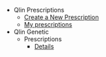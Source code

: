 - Qlin Prescriptions
  - [Create a New Prescription](qlin_prescriptions/create_prescription.md)
  - [My prescriptions](qlin_prescriptions/my_prescription.md)
- Qlin Genetic
  - Prescriptions
    - [Details](qlin_genetic/prescription/details.md)
